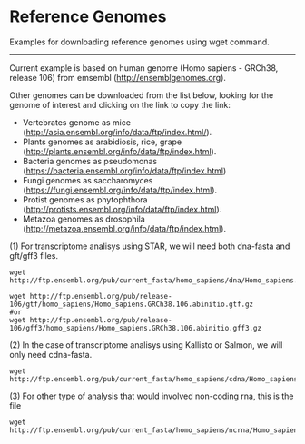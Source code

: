 # Reference Genomes
Examples for downloading reference genomes using wget command.
****

Current example is based on human genome (Homo sapiens - GRCh38, release 106) from emsembl (http://ensemblgenomes.org).

Other genomes can be downloaded from the list below, looking for the genome of interest and clicking on the link to copy the link:
* Vertebrates genome as mice (http://asia.ensembl.org/info/data/ftp/index.html/). 
* Plants genomes as arabidiosis, rice, grape (http://plants.ensembl.org/info/data/ftp/index.html). 
* Bacteria genomes as pseudomonas  (https://bacteria.ensembl.org/info/data/ftp/index.html)
* Fungi genomes as saccharomyces (https://fungi.ensembl.org/info/data/ftp/index.html).
* Protist genomes as phytophthora (http://protists.ensembl.org/info/data/ftp/index.html).
* Metazoa genomes as drosophila (http://metazoa.ensembl.org/info/data/ftp/index.html).

<!-- http://ftp.ensembl.org/pub/release-106/fasta/homo_sapiens/dna/ -->

(1) For transcriptome analisys using STAR, we will need both dna-fasta and gft/gff3 files.
```
wget http://ftp.ensembl.org/pub/current_fasta/homo_sapiens/dna/Homo_sapiens.GRCh38.dna_sm.primary_assembly.fa.gz

wget http://ftp.ensembl.org/pub/release-106/gtf/homo_sapiens/Homo_sapiens.GRCh38.106.abinitio.gtf.gz
#or
wget http://ftp.ensembl.org/pub/release-106/gff3/homo_sapiens/Homo_sapiens.GRCh38.106.abinitio.gff3.gz

```

(2) In the case of transcriptome analisys using Kallisto or Salmon, we will only need cdna-fasta.
```
wget http://ftp.ensembl.org/pub/current_fasta/homo_sapiens/cdna/Homo_sapiens.GRCh38.cdna.abinitio.fa.gz
```

(3) For other type of analysis that would involved non-coding rna, this is the file
```
wget http://ftp.ensembl.org/pub/current_fasta/homo_sapiens/ncrna/Homo_sapiens.GRCh38.ncrna.fa.gz
```
